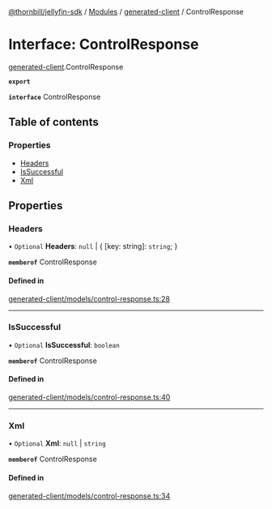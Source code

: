 [@thornbill/jellyfin-sdk](../README.md) / [Modules](../modules.md) / [generated-client](../modules/generated_client.md) / ControlResponse

# Interface: ControlResponse

[generated-client](../modules/generated_client.md).ControlResponse

**`export`**

**`interface`** ControlResponse

## Table of contents

### Properties

- [Headers](generated_client.ControlResponse.md#headers)
- [IsSuccessful](generated_client.ControlResponse.md#issuccessful)
- [Xml](generated_client.ControlResponse.md#xml)

## Properties

### Headers

• `Optional` **Headers**: ``null`` \| { [key: string]: `string`;  }

**`memberof`** ControlResponse

#### Defined in

[generated-client/models/control-response.ts:28](https://github.com/thornbill/jellyfin-sdk-typescript/blob/c65c42e/src/generated-client/models/control-response.ts#L28)

___

### IsSuccessful

• `Optional` **IsSuccessful**: `boolean`

**`memberof`** ControlResponse

#### Defined in

[generated-client/models/control-response.ts:40](https://github.com/thornbill/jellyfin-sdk-typescript/blob/c65c42e/src/generated-client/models/control-response.ts#L40)

___

### Xml

• `Optional` **Xml**: ``null`` \| `string`

**`memberof`** ControlResponse

#### Defined in

[generated-client/models/control-response.ts:34](https://github.com/thornbill/jellyfin-sdk-typescript/blob/c65c42e/src/generated-client/models/control-response.ts#L34)
